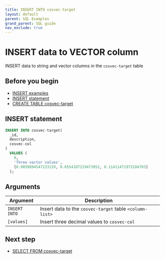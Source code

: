 ```yaml
---
title: INSERT INTO cosvec-target
layout: default
parent: SQL Examples
grand_parent: SQL guide
nav_exclude: true
---
```


# INSERT data to VECTOR column

INSERT data to string and vector columns in the `cosvec-target` table

## Before you begin
* [INSERT examples](/docs/sql-guide/examples/sql-eg-insert/sql-eg-insert-home#insert-statements)
* [INSERT statement](/docs/sql-guide/statements/statement-insert)
* [CREATE TABLE cosvec-target](/docs/sql-guide/examples/sql-eg-table/sql-eg-table-create-cosvec-target)

## INSERT statement

```sql
INSERT INTO cosvec-target(
  _id,
  description,
  cosvec-col
)
  VALUES (
    0,
    'Three vector values',
    [0.9059894547233159, 0.6554107219473952, 0.11411471973104703]
  );
```

## Arguments

| Argument | Description |
|---|---|
| `INSERT INTO` | Insert data to the `cosvec-target` table `<column-list>` |
| `[values]` | Insert three decimal values to `cosvec-col` |

## Next step

* [SELECT FROM cosvec-target](/docs/sql-guide/examples/sql-eg-select/sql-eg-select-from-cosvec-target)
